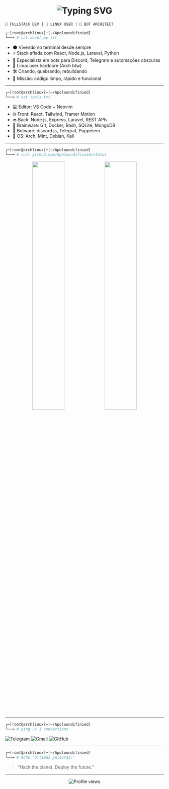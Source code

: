 
<h1 align="center"><img src="https://readme-typing-svg.demolab.com?font=Fira+Code&size=28&pause=1000&color=8A2BE2&center=true&vCenter=true&multiline=true&width=700&height=80&lines=%24+whoami;Apoloundifinied+--+Fullstack+on+Linux+Mode" alt="Typing SVG" /></h1>

```
🧠 FULLSTACK DEV | 🐧 LINUX USER | 🤖 BOT ARCHITECT
```

```sh
┌─[root@archlinux]─[~/Apoloundifinied]
└──╼ # cat about_me.txt
```

- 🌑 Vivendo no terminal desde sempre
- ⚡ Stack afiada com React, Node.js, Laravel, Python
- 🤖 Especialista em bots para Discord, Telegram e automações obscuras
- 🧬 Linux user hardcore (Arch btw)
- 🛠️ Criando, quebrando, rebuildando
- 🎯 Missão: código limpo, rápido e funcional

---

```sh
┌─[root@archlinux]─[~/Apoloundifinied]
└──╼ # cat tools.txt
```

- 💻 Editor: VS Code + Neovim
- 🌐 Front: React, Tailwind, Framer Motion
- 🔙 Back: Node.js, Express, Laravel, REST APIs
- 🧠 Brainware: Git, Docker, Bash, SQLite, MongoDB
- 🤖 Botware: discord.js, Telegraf, Puppeteer
- 🐧 OS: Arch, Mint, Debian, Kali

---

```sh
┌─[root@archlinux]─[~/Apoloundifinied]
└──╼ # curl github.com/Apoloundifinied/status
```

<p align="center">
  <img src="https://github-readme-stats.vercel.app/api?username=Apoloundifinied&show_icons=true&theme=tokyonight&hide_border=true" width="45%"/>
  <img src="https://github-readme-streak-stats.herokuapp.com/?user=Apoloundifinied&theme=tokyonight&hide_border=true" width="45%"/>
</p>

---

```sh
┌─[root@archlinux]─[~/Apoloundifinied]
└──╼ # ping -c 1 connections
```

[![Telegram](https://img.shields.io/badge/Telegram-2CA5E0?style=for-the-badge&logo=telegram&logoColor=white)](https://t.me/seu_telegram)
[![Gmail](https://img.shields.io/badge/Gmail-D14836?style=for-the-badge&logo=gmail&logoColor=white)](mailto:seuemail@dominio.com)
[![GitHub](https://img.shields.io/badge/GitHub-24292E?style=for-the-badge&logo=github&logoColor=white)](https://github.com/Apoloundifinied)

---

```sh
┌─[root@archlinux]─[~/Apoloundifinied]
└──╼ # echo "Últimas palavras:"
```

> “Hack the planet. Deploy the future.”

---

<p align="center">
  <img src="https://komarev.com/ghpvc/?username=Apoloundifinied&label=Visitors&color=purple" alt="Profile views" />
</p>
